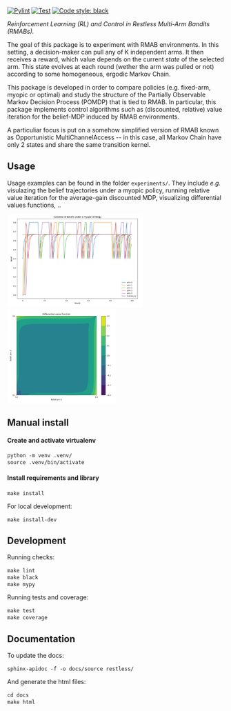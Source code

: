 [![Pylint](https://github.com/louisfaury/restless/actions/workflows/pylint.yml/badge.svg)](https://github.com/louisfaury/restless/actions/workflows/pylint.yml)
[![Test](https://github.com/louisfaury/restless/actions/workflows/test.yml/badge.svg)](https://github.com/louisfaury/restless/actions/workflows/test.yml)
<a href="https://github.com/psf/black"><img alt="Code style: black" src="https://img.shields.io/badge/code%20style-black-000000.svg"></a>

*Reinforcement Learning (RL) and Control in Restless Multi-Arm Bandits (RMABs).*

The goal of this package is to experiment with RMAB environments. In this setting, a decision-maker can pull any of K independent arms. It then receives a reward, which value depends on the current _state_ of the selected arm. This state evolves at each round (wether the arm was pulled or not) according to some homogeneous, ergodic Markov Chain. 

This package is developed in order to compare policies (e.g. fixed-arm, myopic or optimal) and study the structure of the Partially Observable Markov Decision Process (POMDP) that is tied to RMAB. In particular,  this package implements control algorithms such as (discounted, relative) value iteration for the belief-MDP induced by RMAB environments.

A particuliar focus is put on a somehow simplified version of RMAB known as Opportunistic MultiChannelAccess -- in this case, all Markov Chain have only 2 states and share the same transition kernel. 
## Usage

Usage examples can be found in the folder `experiments/`. They include *e.g.* visulazing the belief trajectories under a myopic policy, running relative value iteration for the average-gain discounted MDP, visualizing differential values functions,  ..



<p float="left">
  <img src="docs/belief_dynamic.png" height="215" />
  <img src="docs/diff_value_function.png" height="220" />
</p>


## Manual install

#### Create and activate virtualenv
```
python -m venv .venv/
source .venv/bin/activate
```

#### Install requirements and library
```
make install
```
For local development:
```
make install-dev
```

## Development
Running checks:
```
make lint
make black
make mypy
```
Running tests and coverage:
```
make test
make coverage
```

## Documentation
To update the docs:
```
sphinx-apidoc -f -o docs/source restless/
```
And generate the html files:
```
cd docs
make html
```

